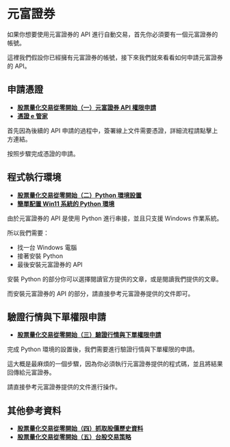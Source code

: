 # 元富證券

如果你想要使用元富證券的 API 進行自動交易，首先你必須要有一個元富證券的帳號。

這裡我們假設你已經擁有元富證券的帳號，接下來我們就來看看如何申請元富證券的 API。

## 申請憑證

- [**股票量化交易從零開始（一）元富證券 API 權限申請**](https://quantpass.org/masterlink-api/)
- [**憑證 e 管家**](https://www.masterlink.com.tw/certificate-eoperation)

首先因為後續的 API 申請的過程中，簽署線上文件需要憑證，詳細流程請點擊上方連結。

按照步驟完成憑證的申請。

## 程式執行環境

- [**股票量化交易從零開始（二）Python 環境設置**](https://quantpass.org/masterlink-3/)
- [**簡單配置 Win11 系統的 Python 環境**](https://docsaid.org/blog/windows-python-settings)

由於元富證券的 API 是使用 Python 進行串接，並且只支援 Windows 作業系統。

所以我們需要：

- 找一台 Windows 電腦
- 接著安裝 Python
- 最後安裝元富證券的 API

安裝 Python 的部分你可以選擇閱讀官方提供的文章，或是閱讀我們提供的文章。

而安裝元富證券的 API 的部分，請直接參考元富證券提供的文件即可。

## 驗證行情與下單權限申請

- [**股票量化交易從零開始（三）驗證行情與下單權限申請**](https://quantpass.org/masterlink-4/)

完成 Python 環境的設置後，我們需要進行驗證行情與下單權限的申請。

這大概是最麻煩的一個步驟，因為你必須執行元富證券提供的程式碼，並且將結果回傳給元富證券。

請直接參考元富證券提供的文件進行操作。

## 其他參考資料

- [**股票量化交易從零開始（四）抓取股價歷史資料**](https://quantpass.org/masterlink-5/)
- [**股票量化交易從零開始（五）台股交易策略**](https://quantpass.org/masterlink-6/)
